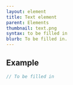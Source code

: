 ```yaml
---
layout: element
title: Text element
parent: Elements
thumbnail: text.png
syntax: to be filled in
blurb: To be filled in.
---
```


## Example
```javascript
// To be filled in
```



